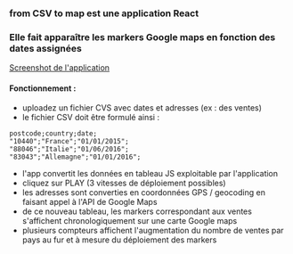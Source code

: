 ### from CSV to map est une application React
### Elle fait apparaître les markers Google maps en fonction des dates assignées

[Screenshot de l'application](https://i.ibb.co/8z7jGLH/Screenshot-2.jpg)


#### Fonctionnement :
  
* uploadez un fichier CVS avec dates et adresses (ex : des ventes)
* le fichier CSV doit être formulé ainsi :
```
postcode;country;date;
"10440";"France";"01/01/2015";
"88046";"Italie";"01/06/2016";
"83043";"Allemagne";"01/01/2016";
```
* l'app convertit les données en tableau JS exploitable par l'application
* cliquez sur PLAY (3 vitesses de déploiement possibles)
* les adresses sont converties en coordonnées GPS / geocoding en faisant appel à l'API de Google Maps
* de ce nouveau tableau, les markers correspondant aux ventes s'affichent chronologiquement sur une carte Google maps
* plusieurs compteurs affichent l'augmentation du nombre de ventes par pays au fur et à mesure du déploiement des markers